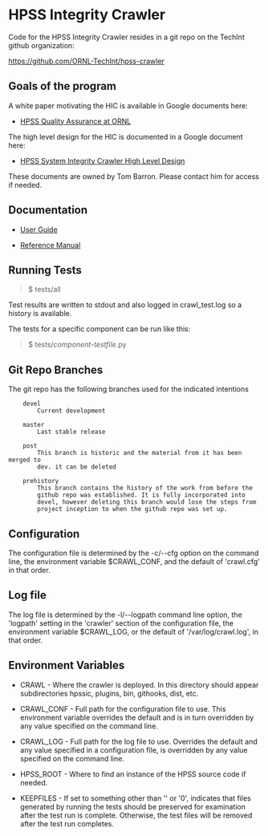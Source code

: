 <head><title>HPSSIC README</title></head>

# HPSS Integrity Crawler

Code for the HPSS Integrity Crawler resides in a git repo on the TechInt github
organization:

   https://github.com/ORNL-TechInt/hpss-crawler

## Goals of the program

A white paper motivating the HIC is available in Google documents here:

* [HPSS Quality Assurance at ORNL](http://tinyurl.com/n2xlof3)

The high level design for the HIC is documented in a Google document here:

* [HPSS System Integrity Crawler High Level Design](http://tinyurl.com/n5b4cxy)

These documents are owned by Tom Barron. Please contact him for access if
needed.

## Documentation

* [User Guide](http://users.nccs.gov/~tpb/hpssic/UserGuide.html)

* [Reference Manual](http://users.nccs.gov/~tpb/hpssic/ReferenceManual.html)

## Running Tests

> $ tests/all

Test results are written to stdout and also logged in crawl_test.log so a
history is available.

The tests for a specific component can be run like this:

> $ tests/_component-testfile_.py

## Git Repo Branches

The git repo has the following branches used for the indicated intentions

        devel
            Current development

        master
            Last stable release

        post
            This branch is historic and the material from it has been merged to
            dev. it can be deleted

        prehistory
            This branch contains the history of the work from before the
            github repo was established. It is fully incorporated into
            devel, however deleting this branch would lose the steps from
            project inception to when the github repo was set up.


## Configuration

The configuration file is determined by the -c/--cfg option on the command line,
the environment variable $CRAWL_CONF, and the default of 'crawl.cfg' in that
order.


## Log file

The log file is determined by the -l/--logpath command line option, the
'logpath' setting in the 'crawler' section of the configuration file, the
environment variable $CRAWL_LOG, or the default of '/var/log/crawl.log', in that
order.


## Environment Variables

  * CRAWL - Where the crawler is deployed. In this directory should
    appear subdirectories hpssic, plugins, bin, githooks, dist, etc.

  * CRAWL_CONF - Full path for the configuration file to use. This
    environment variable overrides the default and is in turn
    overridden by any value specified on the command line.

  * CRAWL_LOG - Full path for the log file to use. Overrides the
    default and any value specified in a configuration file, is
    overridden by any value specified on the command line.

  * HPSS_ROOT - Where to find an instance of the HPSS source code if
    needed.

  * KEEPFILES - If set to something other than '' or '0', indicates
    that files generated by running the tests should be preserved for
    examination after the test run is complete. Otherwise, the test
    files will be removed after the test run completes.